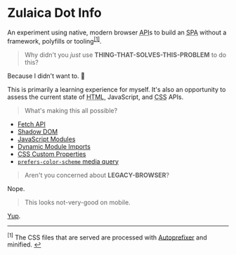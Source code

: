 # Zulaica Dot Info

An experiment using native, modern browser
<abbr title="Application Programming Interface">API</abbr>s to build an
<abbr title="Single Page Application">SPA</abbr> without a framework, polyfills
or tooling<sup id='anchor1'>[[1]](#footnote1)</sup>.

> Why didn't you _just_ use **THING-THAT-SOLVES-THIS-PROBLEM** to do this?

Because I didn't want to. 🙂

This is primarily a learning experience for myself. It's also an opportunity to
assess the current state of <abbr title="HyperText Markup Language">HTML</abbr>,
JavaScript, and <abbr title="Cascading Style Sheets">CSS</abbr> APIs.

> What's making this all possible?

- [Fetch API](https://developer.mozilla.org/en-US/docs/Web/API/Fetch_API)
- [Shadow DOM](https://developer.mozilla.org/en-US/docs/Web/Web_Components/Using_shadow_DOM)
- [JavaScript Modules](https://developer.mozilla.org/en-US/docs/Web/JavaScript/Guide/Modules)
- [Dynamic Module Imports](https://developer.mozilla.org/en-US/docs/Web/JavaScript/Reference/Statements/import#Dynamic_Imports)
- [CSS Custom Properties](https://developer.mozilla.org/en-US/docs/Web/CSS/Using_CSS_custom_properties)
- [`prefers-color-scheme` media query](https://developer.mozilla.org/en-US/docs/Web/CSS/@media/prefers-color-scheme)

> Aren't you concerned about **LEGACY-BROWSER**?

Nope.

> This looks not-very-good on mobile.

[Yup](https://github.com/zulaica/zulaica-dot-info/issues/3).

---

<sup id='footnote1'>[1]</sup> The CSS files that are served are processed with
[Autoprefixer](https://github.com/postcss/autoprefixer) and minified.
[↩️](#anchor1)

